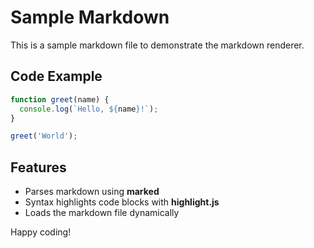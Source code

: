 # Sample Markdown

This is a sample markdown file to demonstrate the markdown renderer.

## Code Example

```javascript
function greet(name) {
  console.log(`Hello, ${name}!`);
}

greet('World');
```

## Features
- Parses markdown using **marked**
- Syntax highlights code blocks with **highlight.js**
- Loads the markdown file dynamically

Happy coding!
